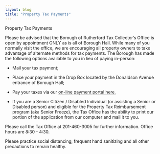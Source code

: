 ```yaml
---
layout: blog
title: "Property Tax Payments"
---
```


Property Tax Payments

Please be advised that the Borough of Rutherford Tax Collector’s Office is open by appointment ONLY as is all of Borough Hall.  While many of you normally visit the office, we are encouraging all property owners to take advantage of alternate methods for tax payments.  The Borough has made the following options available to you in lieu of paying in-person:

- Mail your tax payment;

- Place your payment in the Drop Box located by the Donaldson Avenue entrance of Borough Hall;

- Pay your taxes via our [on-line payment portal here.](https://www.cit-e.net/rutherford-nj/cn/TaxBill_Std/?tpid=15571) 

- If you are a Senior Citizen / Disabled Individual (or assisting a Senior or Disabled person) and eligible for the Property Tax Reimbursement program (aka Senior Freeze), the Tax Office has the ability to print our portion of the application from our computer and mail it to you.

Please call the Tax Office at 201-460-3005 for further information. Office hours are 8:30 - 4:30.

Please practice social distancing, frequent hand sanitizing and all other precautions to remain healthy.

